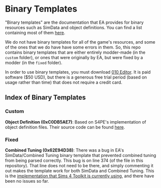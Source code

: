 # Binary Templates

"Binary templates" are the documentation that EA provides for binary resources such as SimData and object definitions. You can find a list containing most of them [here](https://forums.thesims.com/en_US/discussion/858947/maxis-info-index#latest).

We do not have binary templates for all of the game's resources, and some of the ones that we do have have some errors in them. So, this repo contains binary templates that are either entirely modder-made (in the `custom` folder), or ones that were originally by EA, but were fixed by a modder (in the `fixed` folder).

In order to use binary templates, you must download [010 Editor](https://www.sweetscape.com/010editor/). It is paid software ($50 USD), but there is a generous free trial period (based on usage rather than time) that does not require a credit card.

## Index of Binary Templates

### Custom

**Object Definition (0xC0DB5AE7)**: Based on S4PE's implementation of object definition files. Their source code can be found [here](https://github.com/s4ptacle/Sims4Tools/blob/fff19365a12711879bad26481a393a6fbc62c465/s4pi%20Wrappers/CatalogResource/ObjectDefinitionResource.cs).

### Fixed

**Combined Tuning (0x62E94D38)**: There was a bug in EA's SimData/Combined Tuning binary template that prevented combined tuning from being parsed correctly. This bug is on line 374 (of the file in this repository). That line does not need to be there, and simply commenting it out makes the template work for both SimData and Combined Tuning. This is the [implementation that Sims 4 Toolkit is currently using](https://github.com/sims4toolkit/models/blob/main/src/lib/resources/abstracts/data-resource.ts), and there have been no issues so far.
